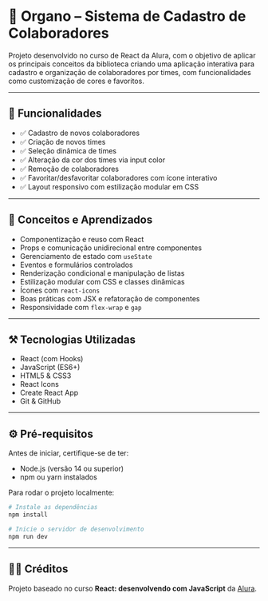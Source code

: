 # 🚀 Organo – Sistema de Cadastro de Colaboradores

Projeto desenvolvido no curso de React da Alura, com o objetivo de aplicar os principais conceitos da biblioteca criando uma aplicação interativa para cadastro e organização de colaboradores por times, com funcionalidades como customização de cores e favoritos.

---

## 🧩 Funcionalidades

* ✅ Cadastro de novos colaboradores
* ✅ Criação de novos times
* ✅ Seleção dinâmica de times
* ✅ Alteração da cor dos times via input color
* ✅ Remoção de colaboradores
* ✅ Favoritar/desfavoritar colaboradores com ícone interativo
* ✅ Layout responsivo com estilização modular em CSS

---

## 🧠 Conceitos e Aprendizados

* Componentização e reuso com React
* Props e comunicação unidirecional entre componentes
* Gerenciamento de estado com `useState`
* Eventos e formulários controlados
* Renderização condicional e manipulação de listas
* Estilização modular com CSS e classes dinâmicas
* Ícones com `react-icons`
* Boas práticas com JSX e refatoração de componentes
* Responsividade com `flex-wrap` e `gap`

---

## ⚒️ Tecnologias Utilizadas

* React (com Hooks)
* JavaScript (ES6+)
* HTML5 & CSS3
* React Icons
* Create React App
* Git & GitHub

---

## ⚙️ Pré-requisitos

Antes de iniciar, certifique-se de ter:

* Node.js (versão 14 ou superior)
* npm ou yarn instalados

Para rodar o projeto localmente:

```bash
# Instale as dependências
npm install

# Inicie o servidor de desenvolvimento
npm run dev
```
---

## 🧑‍🏫 Créditos

Projeto baseado no curso **React: desenvolvendo com JavaScript** da [Alura](https://www.alura.com.br).
